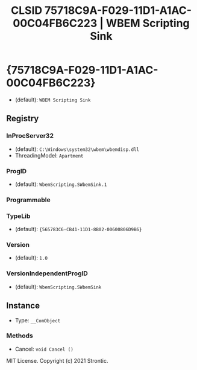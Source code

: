 ﻿---
title: "CLSID 75718C9A-F029-11D1-A1AC-00C04FB6C223 | WBEM Scripting Sink"
excerpt: What is COM-Object CLSID 75718C9A-F029-11D1-A1AC-00C04FB6C223?
---

# {75718C9A-F029-11D1-A1AC-00C04FB6C223}

* (default): `WBEM Scripting Sink`

## Registry


### InProcServer32

* (default): `C:\Windows\system32\wbem\wbemdisp.dll`
* ThreadingModel: `Apartment`

### ProgID

* (default): `WbemScripting.SWbemSink.1`

### Programmable


### TypeLib

* (default): `{565783C6-CB41-11D1-8B02-00600806D9B6}`

### Version

* (default): `1.0`

### VersionIndependentProgID

* (default): `WbemScripting.SWbemSink`

## Instance

* Type: `__ComObject`

### Methods

* Cancel: `void Cancel ()`

MIT License. Copyright (c) 2021 Strontic.


